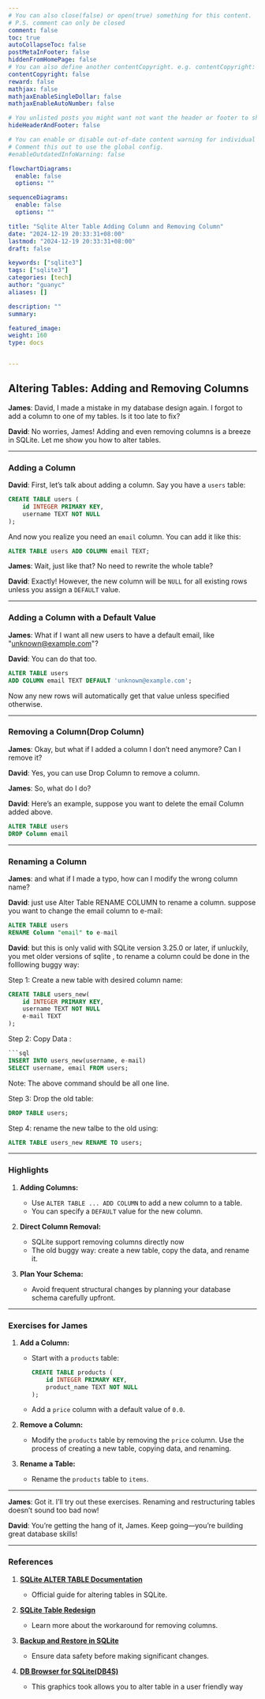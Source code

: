 ```yaml
---
# You can also close(false) or open(true) something for this content.
# P.S. comment can only be closed
comment: false
toc: true
autoCollapseToc: false
postMetaInFooter: false
hiddenFromHomePage: false
# You can also define another contentCopyright. e.g. contentCopyright: "This is another copyright."
contentCopyright: false
reward: false
mathjax: false
mathjaxEnableSingleDollar: false
mathjaxEnableAutoNumber: false

# You unlisted posts you might want not want the header or footer to show
hideHeaderAndFooter: false

# You can enable or disable out-of-date content warning for individual post.
# Comment this out to use the global config.
#enableOutdatedInfoWarning: false

flowchartDiagrams:
  enable: false
  options: ""

sequenceDiagrams:
  enable: false
  options: ""

title: "Sqlite Alter Table Adding Column and Removing Column"
date: "2024-12-19 20:33:31+08:00"
lastmod: "2024-12-19 20:33:31+08:00"
draft: false

keywords: ["sqlite3"]
tags: ["sqlite3"]
categories: [tech]
author: "guanyc"
aliases: []

description: ""
summary:

featured_image:
weight: 160
type: docs


---
```



## **Altering Tables: Adding and Removing Columns**


**James**: David, I made a mistake in my database design again. I forgot to add a column to one of my tables. Is it too late to fix?

**David**: No worries, James! Adding and even removing columns is a breeze in SQLite. Let me show you how to alter tables.

---

### **Adding a Column**

**David**: First, let’s talk about adding a column. Say you have a `users` table:

```sql
CREATE TABLE users (
    id INTEGER PRIMARY KEY,
    username TEXT NOT NULL
);
```

And now you realize you need an `email` column. You can add it like this:

```sql
ALTER TABLE users ADD COLUMN email TEXT;
```

**James**: Wait, just like that? No need to rewrite the whole table?

**David**: Exactly! However, the new column will be `NULL` for all existing rows unless you assign a `DEFAULT` value.

---

### **Adding a Column with a Default Value**

**James**: What if I want all new users to have a default email, like "unknown@example.com"?

**David**: You can do that too.

```sql
ALTER TABLE users
ADD COLUMN email TEXT DEFAULT 'unknown@example.com';
```

Now any new rows will automatically get that value unless specified otherwise.

---

### **Removing a Column(Drop Column)**

**James**: Okay, but what if I added a column I don’t need anymore? Can I remove it?

**David**: Yes, you can use Drop Column to remove a column.

**James**: So, what do I do?

**David**: Here’s an example, suppose you want to delete the email Column added above.

```sql
ALTER TABLE users
DROP Column email
```

---
### **Renaming a Column**

**James**: and what if I made a typo, how can I modify the wrong column name?

**David**: just use Alter Table RENAME COLUMN to rename a column.
suppose you want to change the email column to e-mail:

```sql
ALTER TABLE users
RENAME Column "email" to e-mail
```
**David**: but this is only valid with SQLite version 3.25.0 or later,
if unluckily,  you met older versions of sqlite , to rename a column could be done in the folllowing buggy way:

Step 1: Create a new table with desired column name:

```sql
CREATE TABLE users_new(
    id INTEGER PRIMARY KEY,
    username TEXT NOT NULL
    e-mail TEXT
);
```

Step 2: Copy Data :

```sql
```sql
INSERT INTO users_new(username, e-mail)
SELECT username, email FROM users;
``````
Note: The above command should be all one line.

Step 3: Drop the old table:

```sql
DROP TABLE users;
```

Step 4: rename the new talbe to the old using:

```sql
ALTER TABLE users_new RENAME TO users;
```

---

### **Highlights**

1. **Adding Columns:**
   - Use `ALTER TABLE ... ADD COLUMN` to add a new column to a table.
   - You can specify a `DEFAULT` value for the new column.

2. **Direct Column Removal:**
   - SQLite support removing columns directly now
   - The old buggy way: create a new table, copy the data, and rename it.

3. **Plan Your Schema:**
   - Avoid frequent structural changes by planning your database schema carefully upfront.

---

### **Exercises for James**

1. **Add a Column:**
   - Start with a `products` table:
     ```sql
     CREATE TABLE products (
         id INTEGER PRIMARY KEY,
         product_name TEXT NOT NULL
     );
     ```
   - Add a `price` column with a default value of `0.0`.

2. **Remove a Column:**
   - Modify the `products` table by removing the `price` column. Use the process of creating a new table, copying data, and renaming.

3. **Rename a Table:**
   - Rename the `products` table to `items`.
---

**James**: Got it. I’ll try out these exercises. Renaming and restructuring tables doesn’t sound too bad now!

**David**: You’re getting the hang of it, James. Keep going—you’re building great database skills!

---

### **References**

1. **[SQLite ALTER TABLE Documentation](https://www.sqlite.org/lang_altertable.html)**
   - Official guide for altering tables in SQLite.

2. **[SQLite Table Redesign](https://www.sqlite.org/lang_altertable.html#otheralter)**
   - Learn more about the workaround for removing columns.

3. **[Backup and Restore in SQLite](https://www.sqlite.org/backup.html)**
   - Ensure data safety before making significant changes.

4. **[DB Browser for SQLite(DB4S)](https://sqlitebrowser.org/)**
   - This graphics took allows you to alter table in a user friendly way
